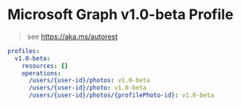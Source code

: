 # Microsoft Graph v1.0-beta Profile

> see https://aka.ms/autorest

``` yaml
profiles:
  v1.0-beta:
    resources: {}
    operations:
      /users/{user-id}/photos: v1.0-beta
      /users/{user-id}/photo: v1.0-beta
      /users/{user-id}/photos/{profilePhoto-id}: v1.0-beta

```
